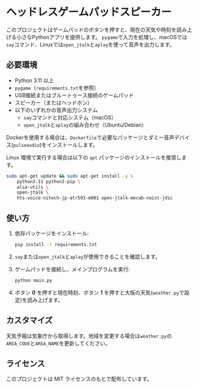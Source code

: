# ヘッドレスゲームパッドスピーカー

このプロジェクトはゲームパッドのボタンを押すと、現在の天気や時刻を読み上げる小さなPythonアプリを提供します。
`pygame`で入力を処理し、macOSでは`say`コマンド、Linuxでは`open_jtalk`と`aplay`を使って音声を出力します。

## 必要環境

- Python 3.11 以上
- `pygame`（`requirements.txt`を参照）
- USB接続またはブルートゥース接続のゲームパッド
- スピーカー（またはヘッドホン）
- 以下のいずれかの音声出力システム
  - `say`コマンドと対応システム（macOS）
  - `open_jtalk`と`aplay`の組み合わせ（Ubuntu/Debian）

 Dockerを使用する場合は、`Dockerfile`で必要なパッケージとダミー音声デバイス(`pulseaudio`)をインストールします。

 Linux 環境で実行する場合は以下の `apt` パッケージのインストールを推奨します。

 ```bash
 sudo apt-get update && sudo apt-get install -y \
     python3.11 python3-pip \
     alsa-utils \
     open-jtalk \
     hts-voice-nitech-jp-atr503-m001 open-jtalk-mecab-naist-jdic
 ```

## 使い方

1. 依存パッケージをインストール:

   ```bash
   pip install -r requirements.txt
   ```

2. `say`または`open_jtalk`と`aplay`が使用できることを確認します。
3. ゲームパッドを接続し、メインプログラムを実行:

   ```bash
   python main.py
   ```

4. ボタン **0** を押すと現在時刻、ボタン **1** を押すと大阪の天気(`weather.py`で設定)を読み上げます。

## カスタマイズ

天気予報は気象庁から取得します。地域を変更する場合は`weather.py`の`AREA_CODE`と`AREA_NAME`を更新してください。

## ライセンス

このプロジェクトは MIT ライセンスのもとで配布しています。
